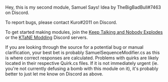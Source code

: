 Hey, this is my second module, Samuel Says! Idea by TheBigBadBull#7463 on Discord.

To report bugs, please contact Kuro#2011 on Discord.

To get started making modules, join the [Keep Talking and Nobody Explodes](https://discord.gg/ktane) or the [KTaNE Modding](https://discord.gg/qzy7Gdz) Discord servers.

If you are looking through the source for a potential bug or manual clarification, your best bet is probably SamuelSequenceModifier.cs as this is where correct responses are calculated. Problems with quirks are likely located in their respective <Name>Quirk.cs files.
If it is not immediately urgent (ie. you're not currently defusing a bomb with this module on it), it's probably better to just let me know on Discord as above.